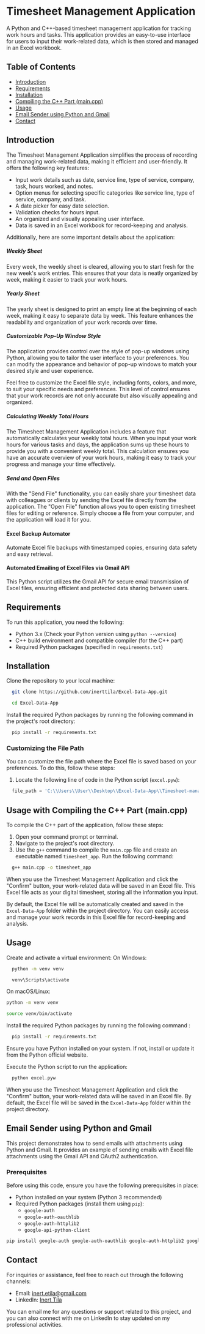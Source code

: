 # Timesheet Management Application

A Python and C++-based timesheet management application for tracking work hours and tasks. This application provides an easy-to-use interface for users to input their work-related data, which is then stored and managed in an Excel workbook.

## Table of Contents

- [Introduction](#introduction)
- [Requirements](#requirements)
- [Installation](#installation)
- [Compiling the C++ Part (main.cpp)](#compiling-the-c-part-maincpp)
- [Usage](#usage)
- [Email Sender using Python and Gmail](#Email-Sender-using-Python-and-Gmail)
- [Contact](#contact)

## Introduction

The Timesheet Management Application simplifies the process of recording and managing work-related data, making it efficient and user-friendly. It offers the following key features:

- Input work details such as date, service line, type of service, company, task, hours worked, and notes.
- Option menus for selecting specific categories like service line, type of service, company, and task.
- A date picker for easy date selection.
- Validation checks for hours input.
- An organized and visually appealing user interface.
- Data is saved in an Excel workbook for record-keeping and analysis.

Additionally, here are some important details about the application:

##### Weekly Sheet

Every week, the weekly sheet is cleared, allowing you to start fresh for the new week's work entries. This ensures that your data is neatly organized by week, making it easier to track your work hours.

##### Yearly Sheet

The yearly sheet is designed to print an empty line at the beginning of each week, making it easy to separate data by week. This feature enhances the readability and organization of your work records over time.

##### Customizable Pop-Up Window Style

The application provides control over the style of pop-up windows using Python, allowing you to tailor the user interface to your preferences. You can modify the appearance and behavior of pop-up windows to match your desired style and user experience.

Feel free to customize the Excel file style, including fonts, colors, and more, to suit your specific needs and preferences. This level of control ensures that your work records are not only accurate but also visually appealing and organized.

##### Calculating Weekly Total Hours

The Timesheet Management Application includes a feature that automatically calculates your weekly total hours. When you input your work hours for various tasks and days, the application sums up these hours to provide you with a convenient weekly total. This calculation ensures you have an accurate overview of your work hours, making it easy to track your progress and manage your time effectively.

##### Send and Open Files

With the "Send File" functionality, you can easily share your timesheet data with colleagues or clients by sending the Excel file directly from the application.
The "Open File" function allows you to open existing timesheet files for editing or reference. Simply choose a file from your computer, and the application will load it for you.

#### Excel Backup Automator

Automate Excel file backups with timestamped copies, ensuring data safety and easy retrieval.

#### Automated Emailing of Excel Files via Gmail API

This Python script utilizes the Gmail API for secure email transmission of Excel files, ensuring efficient and protected data sharing between users.

## Requirements

To run this application, you need the following:

- Python 3.x (Check your Python version using `python --version`)
- C++ build environment and compatible compiler (for the C++ part)
- Required Python packages (specified in `requirements.txt`)

## Installation

Clone the repository to your local machine:

```bash
  git clone https://github.com/inerttila/Excel-Data-App.git
```

```bash
  cd Excel-Data-App
```

Install the required Python packages by running the following command in the project's root directory:

```bash
  pip install -r requirements.txt
```

### Customizing the File Path

You can customize the file path where the Excel file is saved based on your preferences. To do this, follow these steps:

1. Locate the following line of code in the Python script (`excel.pyw`):

```python
  file_path = 'C:\\Users\\User\\Desktop\\Excel-Data-App\\Timesheet-managementt.xlsx'
```

## Usage with Compiling the C++ Part (main.cpp)

To compile the C++ part of the application, follow these steps:

1. Open your command prompt or terminal.
2. Navigate to the project's root directory.
3. Use the `g++` command to compile the `main.cpp` file and create an executable named `timesheet_app`. Run the following command:

```bash
  g++ main.cpp -o timesheet_app
```

When you use the Timesheet Management Application and click the "Confirm" button, your work-related data will be saved in an Excel file. This Excel file acts as your digital timesheet, storing all the information you input.

By default, the Excel file will be automatically created and saved in the `Excel-Data-App` folder within the project directory. You can easily access and manage your work records in this Excel file for record-keeping and analysis.

## Usage

Create and activate a virtual environment:
On Windows:

```bash
  python -m venv venv

  venv\Scripts\activate
```

On macOS/Linux:

```bash
python -m venv venv

source venv/bin/activate
```

Install the required Python packages by running the following command :

```bash
  pip install -r requirements.txt
```

Ensure you have Python installed on your system. If not, install or update it from the Python official website.

Execute the Python script to run the application:

```bash
  python excel.pyw
```

When you use the Timesheet Management Application and click the "Confirm" button, your work-related data will be saved in an Excel file. By default, the Excel file will be saved in the `Excel-Data-App` folder within the project directory.

## Email Sender using Python and Gmail

This project demonstrates how to send emails with attachments using Python and Gmail. It provides an example of sending emails with Excel file attachments using the Gmail API and OAuth2 authentication.

### Prerequisites

Before using this code, ensure you have the following prerequisites in place:

- Python installed on your system (Python 3 recommended)
- Required Python packages (install them using `pip`):
  - `google-auth`
  - `google-auth-oauthlib`
  - `google-auth-httplib2`
  - `google-api-python-client`

```bash
pip install google-auth google-auth-oauthlib google-auth-httplib2 google-api-python-client
```

## Contact

For inquiries or assistance, feel free to reach out through the following channels:

- Email: [inert.etila@gmail.com](mailto:inert.etila@gmail.com)
- LinkedIn: [Inert Tila](https://al.linkedin.com/in/inerttila)

You can email me for any questions or support related to this project, and you can also connect with me on LinkedIn to stay updated on my professional activities.
